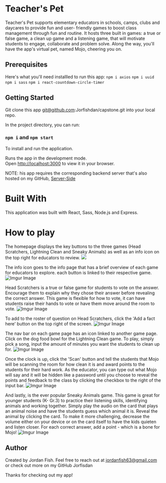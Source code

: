 
# Teacher's Pet

Teacher's Pet supports elementary educators in schools, camps, clubs and daycares to provide fun and user- friendly games to boost class management through fun and routine. It hosts three built in games: a true or false game, a clean up game and a listening game, that will motivate students to engage, collaborate and problem solve. Along the way, you'll have the app's virtual pet, named Mojo, cheering you on.


## Prerequisites
Here's what you'll need installled to run this app: 
`npm i axios`
`npm i uuid`
`npm i sass`
`npm i react-countdown-circle-timer`

## Getting Started

Git clone this app git@github.com:Jorfishdan/capstone.git into your local repo.

In the project directory, you can run:

### `npm i` and `npm start`
To install and run the application.  

Runs the app in the development mode.\
Open [http://localhost:3000](http://localhost:3000) to view it in your browser.

NOTE: his app requires the corresponding backend server that's also hosted on my GitHub, [Server-Side]("https://github.com/Jorfishdan/capstone-teachers-pet-backend") 


# Built With

This application was built with React, Sass, Node.js and Express.

# How to play
The homepage displays the key buttons to the three games (Head Scratchers, Lightning Clean and Sneaky Animals) as well as an info icon on the top right for educators to review.
![](https://imgur.com/rDhhvsp.jpg)

The info icon goes to the info page that has a brief overview of each game for educators to explore. each button is linked to their respective game. 
![Imgur Image](https://imgur.com/bdBlVef.jpg)

Head Scratchers is a true or false game for students to vote on the answer. Encourage them to explain why they chose their answer before revealing the correct answer. This game is flexible for how to vote, it can have students raise their hands to vote or have them move around the room to vote. 
![Imgur Image](https://imgur.com/lI5zoYi.jpg)

To add to the roster of question on Head Scratchers, click the 'Add a fact here' button on the top right of the screen.
![Imgur Image](https://imgur.com/NFHAo4e.jpg)

The nav bar on each game page has an icon linked to another game page. Click on the dog food bowl for the Lightning Clean game. To play, simply pick a song, input the amount of minutes you want the students to clean up for.
![Imgur Image](https://imgur.com/yeS9XiO.jpg)

Once the clock is up, click the 'Scan' button and tell the students that Mojo will be scanning the room for how clean it is and award points to the students for their hard work. As the educator, you can type out what Mojo will say and it will be hidden like a password until you choose to reveal the points and feedback to the class by clicking the checkbox to the right of the input bar. 
![Imgur Image](https://imgur.com/XPKF8Uo.jpg)

And lastly, is the ever popular Sneaky Animals game. This game is great for younger students (K- Gr.3) to practice their listening skills, identifying animals and working together. Simply play the audio on the card that plays an animal noise and have the students guess which animal it is. Reveal the animal by clicking the card. To make it more challenging, decrease the volume either on your device or on the card itself to have the kids quieten and listen closer. For each correct answer, add a point - which is a bone for Mojo!
![Imgur Image](https://imgur.com/BG3RDMx.jpg)


## Author

Created by Jordan Fish. Feel free to reach out at jordanfish63@gmail.com or check out more on my GitHub Jorfisdan

Thanks for checking out my app!



